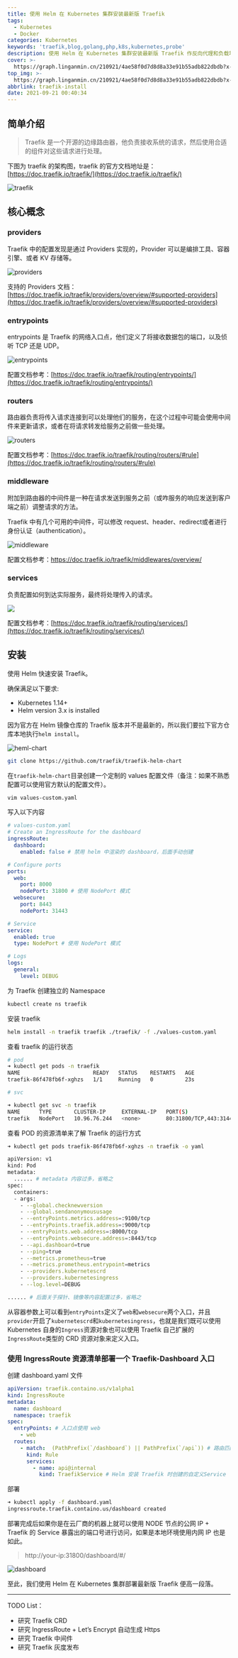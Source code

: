 ```yaml
---
title: 使用 Helm 在 Kubernetes 集群安装最新版 Traefik
tags:
  - Kubernetes
  - Docker
categories: Kubernetes
keywords: 'traefik,blog,golang,php,k8s,kubernetes,probe'
description: 使用 Helm 在 Kubernetes 集群安装最新版 Traefik 作反向代理和负载均衡器
cover: >-
  https://graph.linganmin.cn/210921/4ae58f0d7d8d8a33e91b55adb822dbdb?x-oss-process=image/format,webp/quality,q_10
top_img: >-
  https://graph.linganmin.cn/210921/4ae58f0d7d8d8a33e91b55adb822dbdb?x-oss-process=image/format,webp/quality,q_40
abbrlink: traefik-install
date: 2021-09-21 00:40:34
---
```


## 简单介绍

> Traefik 是一个开源的边缘路由器，他负责接收系统的请求，然后使用合适的组件对这些请求进行处理。

下图为 traefik 的架构图，traefik 的官方文档地址是：[https://doc.traefik.io/traefik/](https://doc.traefik.io/traefik/)

![traefik](https://graph.linganmin.cn/210921/a5f69f09c3290cb13e2d5417055e28a6?x-oss-process=image/format,webp/quality,q_60)

## 核心概念

### providers

Traefik 中的配置发现是通过 Providers 实现的，Provider 可以是编排工具、容器引擎、或者 KV 存储等。

![providers](https://graph.linganmin.cn/210921/00134790cdc2773e5024934607e1dad4?x-oss-process=image/format,webp/quality,q_60)

支持的 Providers 文档：[https://doc.traefik.io/traefik/providers/overview/#supported-providers](https://doc.traefik.io/traefik/providers/overview/#supported-providers)

### entrypoints

entrypoints 是 Traefik 的网络入口点，他们定义了将接收数据包的端口，以及侦听 TCP 还是 UDP。

![entrypoints](https://graph.linganmin.cn/210921/a7b0bbb78bbd11de88bb932b03664df1?x-oss-process=image/format,webp/quality,q_60)

配置文档参考：[https://doc.traefik.io/traefik/routing/entrypoints/](https://doc.traefik.io/traefik/routing/entrypoints/)

### routers

路由器负责将传入请求连接到可以处理他们的服务，在这个过程中可能会使用中间件来更新请求，或者在将请求转发给服务之前做一些处理。

![routers](https://graph.linganmin.cn/210921/b80dce3cf24250b8d67951e8cec2aeba?x-oss-process=image/format,webp/quality,q_60)

配置文档参考：[https://doc.traefik.io/traefik/routing/routers/#rule](https://doc.traefik.io/traefik/routing/routers/#rule)

### middleware

附加到路由器的中间件是一种在请求发送到服务之前（或咋服务的响应发送到客户端之前）调整请求的方法。

Traefik 中有几个可用的中间件，可以修改 request、header、redirect或者进行身份认证（authentication）。

![middleware](https://graph.linganmin.cn/210921/89281fdb61066fef9ed1c58bc2748675?x-oss-process=image/format,webp/quality,q_60)

配置文档参考：https://doc.traefik.io/traefik/middlewares/overview/

### services

负责配置如何到达实际服务，最终将处理传入的请求。

![](https://graph.linganmin.cn/210921/06068790260da9c9679cabdb3c1b43e3?x-oss-process=image/format,webp/quality,q_60)

配置文档参考：[https://doc.traefik.io/traefik/routing/services/](https://doc.traefik.io/traefik/routing/services/)

## 安装

使用 Helm 快速安装 Traefik。

确保满足以下要求:

- Kubernetes 1.14+
- Helm version 3.x is installed

因为官方在 Helm 镜像仓库的 Traefik 版本并不是最新的，所以我们要拉下官方仓库本地执行`helm install`。

![heml-chart](https://graph.linganmin.cn/210921/013c783eeed051f786f6c43cccf09515?x-oss-process=image/format,webp/quality,q_60)

```bash
git clone https://github.com/traefik/traefik-helm-chart
```

在`traefik-helm-chart`目录创建一个定制的 values 配置文件（备注：如果不熟悉配置可以使用官方默认的配置文件）。

```bash
vim values-custom.yaml
```

写入以下内容

```yaml
# values-custom.yaml
# Create an IngressRoute for the dashboard
ingressRoute:
  dashboard:
    enabled: false # 禁用 helm 中渲染的 dashboard，后面手动创建

# Configure ports
ports:
  web:
    port: 8000
    nodePort: 31800 # 使用 NodePort 模式
  websecure:
    port: 8443
    nodePort: 31443

# Service
service:
  enabled: true
  type: NodePort # 使用 NodePort 模式

# Logs
logs:
  general:
    level: DEBUG
```

为 Traefik 创建独立的 Namespace

```bash
kubectl create ns traefik
```

安装 traefik

```bash
helm install -n traefik traefik ./traefik/ -f ./values-custom.yaml
```

查看 traefik 的运行状态

```bash
# pod
➜ kubectl get pods -n traefik
NAME                       READY   STATUS    RESTARTS   AGE
traefik-86f478fb6f-xghzs   1/1     Running   0          23s

# svc

➜ kubectl get svc -n traefik
NAME      TYPE       CLUSTER-IP     EXTERNAL-IP   PORT(S)                      AGE
traefik   NodePort   10.96.76.244   <none>        80:31800/TCP,443:31443/TCP   2m5s

```

查看 POD 的资源清单来了解 Traefik 的运行方式

```bash
➜ kubectl get pods traefik-86f478fb6f-xghzs -n traefik -o yaml

apiVersion: v1
kind: Pod
metadata:
  ...... # metadata 内容过多，省略之
spec:
  containers:
  - args:
    - --global.checknewversion
    - --global.sendanonymoususage
    - --entryPoints.metrics.address=:9100/tcp
    - --entryPoints.traefik.address=:9000/tcp
    - --entryPoints.web.address=:8000/tcp
    - --entryPoints.websecure.address=:8443/tcp
    - --api.dashboard=true
    - --ping=true
    - --metrics.prometheus=true
    - --metrics.prometheus.entrypoint=metrics
    - --providers.kubernetescrd
    - --providers.kubernetesingress
    - --log.level=DEBUG

...... # 后面关于探针、镜像等内容配置过多，省略之
```

从容器参数上可以看到`entryPoints`定义了`web`和`websecure`两个入口，并且`provider`开启了`kubernetescrd`和`kubernetesingress`，也就是我们既可以使用 Kubernetes 自身的`Ingress`资源对象也可以使用 Traefik 自己扩展的`IngressRoute`类型的 CRD 资源对象来定义入口。

### 使用 IngressRoute 资源清单部署一个 Traefik-Dashboard 入口

创建 dashboard.yaml 文件

```yaml
apiVersion: traefik.containo.us/v1alpha1
kind: IngressRoute
metadata:
  name: dashboard
  namespace: traefik
spec:
  entryPoints: # 入口点使用 web
    - web
  routes:
    - match:  (PathPrefix(`/dashboard`) || PathPrefix(`/api`)) # 路由匹配规则，/dashboard 对静态页，/api 对接口
      kind: Rule
      services:
        - name: api@internal
          kind: TraefikService # Helm 安装 Traefik 时创建的自定义Service
```

部署

```bash
➜ kubectl apply -f dashboard.yaml
ingressroute.traefik.containo.us/dashboard created
```

部署完成后如果你是在云厂商的机器上就可以使用 NODE 节点的公网 IP + Traefik 的 Service 暴露出的端口号进行访问，如果是本地环境使用内网 IP 也是如此。

> http://your-ip:31800/dashboard/#/

![dashboard](https://graph.linganmin.cn/210921/394ccaebb904ab846872648edf03ef64?x-oss-process=image/format,webp/quality,q_60)

至此，我们使用 Helm 在 Kubernetes 集群部署最新版 Traefik 便高一段落。

---

TODO List：

- 研究 Traefik CRD
- 研究 IngressRoute + Let’s Encrypt 自动生成 Https
- 研究 Traefik 中间件
- 研究 Traefik 灰度发布
